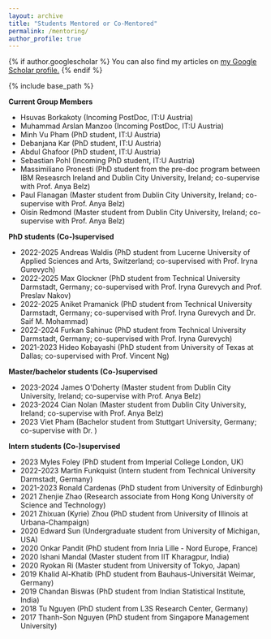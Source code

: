 ```yaml
---
layout: archive
title: "Students Mentored or Co-Mentored"
permalink: /mentoring/
author_profile: true
---
```


{% if author.googlescholar %}
  You can also find my articles on <u><a href="{{author.googlescholar}}">my Google Scholar profile</a>.</u>
{% endif %}

{% include base_path %}

**Current Group Members**
- Hsuvas Borkakoty (Incoming PostDoc, IT:U Austria)
- Muhammad Arslan Manzoo (Incoming PostDoc, IT:U Austria)
- Minh Vu Pham (PhD student, IT:U Austria)
- Debanjana Kar (PhD student, IT:U Austria)
- Abdul Ghafoor (PhD student, IT:U Austria)
- Sebastian Pohl (Incoming PhD student, IT:U Austria)
- Massimiliano Pronesti (PhD student from the pre-doc program between IBM Reseasrch Ireland and Dublin City University, Ireland; co-supervise with Prof. Anya Belz)
- Paul Flanagan (Master student from Dublin City University, Ireland; co-supervise with Prof. Anya Belz)
- Oisín Redmond (Master student from Dublin City University, Ireland; co-supervise with Prof. Anya Belz)

**PhD students (Co-)supervised**
- 2022-2025 Andreas Waldis (PhD student from Lucerne University of Applied Sciences and Arts, Switzerland; co-supervised with Prof. Iryna Gurevych)
- 2022-2025 Max Glockner (PhD student from Technical University Darmstadt, Germany; co-supervised with Prof. Iryna Gurevych and Prof. Preslav Nakov)   
- 2022-2025 Aniket Pramanick (PhD student from Technical University Darmstadt, Germany; co-supervised with Prof. Iryna Gurevych and Dr. Saif M. Mohammad)
- 2022-2024 Furkan Sahinuc (PhD student from Technical University Darmstadt, Germany; co-supervised with Prof. Iryna Gurevych)
- 2021-2023 Hideo Kobayashi (PhD student from University of Texas at Dallas; co-supervised with Prof. Vincent Ng)

**Master/bachelor students (Co-)supervised**  
<!-- - 2024-2025 Paul Flanagan (Master student from Dublin City University, Ireland; co-supervise with Prof. Anya Belz)
- 2024-2025 Oisín Redmond (Master student from Dublin City University, Ireland; co-supervise with Prof. Anya Belz) -->
- 2023-2024 James O'Doherty (Master student from Dublin City University, Ireland; co-supervise with Prof. Anya Belz)
- 2023-2024 Cian Nolan (Master student from Dublin City University, Ireland; co-supervise with Prof. Anya Belz)
- 2023 Viet Pham (Bachelor student from Stuttgart University, Germany; co-supervise with Dr. )

**Intern students (Co-)supervised**  
- 2023 Myles Foley (PhD student from Imperial College London, UK)
- 2022-2023 Martin Funkquist (Intern student from Technical University Darmstadt, Germany)
- 2021-2023 Ronald Cardenas (PhD student from University of Edinburgh)
- 2021 Zhenjie Zhao (Research associate from Hong Kong University of Science and Technology)
- 2021 Zhixuan (Kyrie) Zhou (PhD student from University of Illinois at Urbana-Champaign) 
- 2020 Edward Sun (Undergraduate student from University of Michigan, USA) 
- 2020 Onkar Pandit (PhD student from Inria Lille - Nord Europe, France) 
- 2020 Ishani Mandal (Master student from IIT Kharagpur, India)
- 2020 Ryokan Ri (Master student from University of Tokyo, Japan)
- 2019 Khalid Al-Khatib (PhD student from Bauhaus-Universität Weimar, Germany) 
- 2019 Chandan Biswas (PhD student from Indian Statistical Institute, India)
- 2018 Tu Nguyen (PhD student from L3S Research Center, Germany)
- 2017 Thanh-Son Nguyen (PhD student from Singapore Management University)



